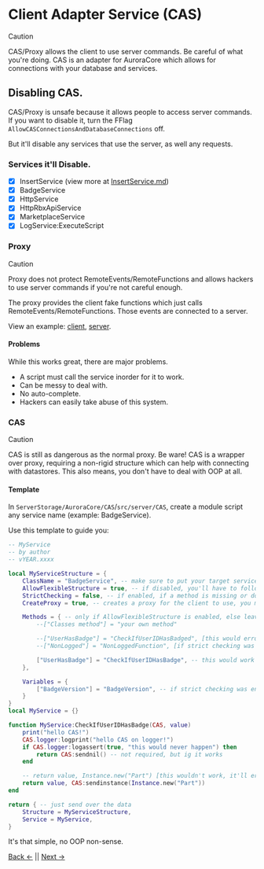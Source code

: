 # Client Adapter Service (CAS)
> [!CAUTION]
> CAS/Proxy allows the client to use server commands. Be careful of what you're doing.
CAS is an adapter for AuroraCore which allows for connections with your database and services.

## Disabling CAS.
CAS/Proxy is unsafe because it allows people to access server commands. If you want to disable it, turn the FFlag `AllowCASConnectionsAndDatabaseConnections` off.

But it'll disable any services that use the server, as well any requests.

### Services it'll Disable.
- [x] InsertService (view more at [InsertService.md](/docs/Utils/InsertService.md))
- [x] BadgeService
- [x] HttpService
- [x] HttpRbxApiService
- [x] MarketplaceService
- [x] LogService:ExecuteScript

### Proxy
> [!CAUTION]
> Proxy does not protect RemoteEvents/RemoteFunctions and allows hackers to use server commands if you're not careful enough.

The proxy provides the client fake functions which just calls RemoteEvents/RemoteFunctions.
Those events are connected to a server.

View an example: [client](/src/main/Services/InsertService.luau), [server](/src/server/Services/InsertService.luau).

#### Problems
While this works great, there are major problems.
* A script must call the service inorder for it to work.
* Can be messy to deal with.
* No auto-complete.
* Hackers can easily take abuse of this system.

### CAS
> [!CAUTION]
> CAS is still as dangerous as the normal proxy. Be ware!
CAS is a wrapper over proxy, requiring a non-rigid structure which can help with connecting with datastores. This also means, you don't have to deal with OOP at all.

#### Template
In `ServerStorage/AuroraCore/CAS`/`src/server/CAS`, create a module script any service name (example: BadgeService).

Use this template to guide you:
```Lua
-- MyService
-- by author
-- vYEAR.xxxx

local MyServiceStructure = {
    ClassName = "BadgeService", -- make sure to put your target service here
    AllowFlexibleStructure = true, -- if disabled, you'll have to follow the class structure. if enabled, you'll have to define your methods and variables.
    StrictChecking = false, -- if enabled, if a method is missing or doesn't exist in the class, it'll throw an error. it's recommend you enable this
    CreateProxy = true, -- creates a proxy for the client to use, you most likely want this on

    Methods = { -- only if AllowFlexibleStructure is enabled, else leave it empty
        --["Classes method"] = "your own method"

        --["UserHasBadge"] = "CheckIfUserIDHasBadged", [this would error since it never existed]
        --["NonLogged"] = "NonLoggedFunction", [if strict checking was enabled, this would've been flagged]

        ["UserHasBadge"] = "CheckIfUserIDHasBadge", -- this would work because it exists!
    },

    Variables = {
        ["BadgeVersion"] = "BadgeVersion", -- if strict checking was enabled, this would've been flagged
    }
}
local MyService = {}

function MyService:CheckIfUserIDHasBadge(CAS, value)
    print("hello CAS!")
    CAS.logger:logprint("hello CAS on logger!")
    if CAS.logger:logassert(true, "this would never happen") then
        return CAS:sendnil() -- not required, but ig it works
    end

    -- return value, Instance.new("Part") [this wouldn't work, it'll error]
    return value, CAS:sendinstance(Instance.new("Part"))
end

return { -- just send over the data
    Structure = MyServiceStructure,
    Service = MyService,
}
```

It's that simple, no OOP non-sense.

[Back <-](/docs/README.md) || [Next ->](/docs/Utils/InsertService.md)